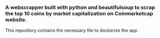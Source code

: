 ### A webscrapper built with python and beautifulsoup to scrap the top 10 coins by market capitalization on Coinmarketcap website.
This repository contains the necessary file to dockerize the app.

